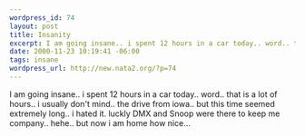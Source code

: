 ```yaml
--- 
wordpress_id: 74
layout: post
title: Insanity
excerpt: I am going insane.. i spent 12 hours in a car today.. word.. that is a lot of hours.. i usually don't mind.. the drive from iowa.. but this time seemed extremely long.. i hated it. luckly DMX and Snoop were there to keep me company.. hehe.. but now i am home how nice...
date: 2000-11-23 10:19:41 -06:00
tags: insane
wordpress_url: http://new.nata2.org/?p=74
---
```

I am going insane.. i spent 12 hours in a car today.. word.. that is a lot of hours.. i usually don't mind.. the drive from iowa.. but this time seemed extremely long.. i hated it. luckly DMX and Snoop were there to keep me company.. hehe.. but now i am home how nice...
